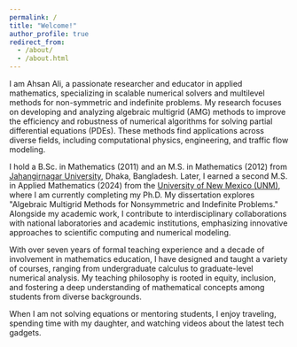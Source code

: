 ```yaml
---
permalink: /
title: "Welcome!"
author_profile: true
redirect_from: 
  - /about/
  - /about.html
---
```


I am Ahsan Ali, a passionate researcher and educator in applied mathematics, specializing in scalable numerical solvers and multilevel methods for non-symmetric and indefinite problems. My research focuses on developing and analyzing algebraic multigrid (AMG) methods to improve the efficiency and robustness of numerical algorithms for solving partial differential equations (PDEs). These methods find applications across diverse fields, including computational physics, engineering, and traffic flow modeling.

I hold a B.Sc. in Mathematics (2011) and an M.S. in Mathematics (2012) from [Jahangirnagar University](https://juniv.edu/), Dhaka, Bangladesh. Later, I earned a second M.S. in Applied Mathematics (2024) from the [University of New Mexico (UNM)](https://www.unm.edu/), where I am currently completing my Ph.D. My dissertation explores "Algebraic Multigrid Methods for Nonsymmetric and Indefinite Problems." Alongside my academic work, I contribute to interdisciplinary collaborations with national laboratories and academic institutions, emphasizing innovative approaches to scientific computing and numerical modeling.

With over seven years of formal teaching experience and a decade of involvement in mathematics education, I have designed and taught a variety of courses, ranging from undergraduate calculus to graduate-level numerical analysis. My teaching philosophy is rooted in equity, inclusion, and fostering a deep understanding of mathematical concepts among students from diverse backgrounds.

When I am not solving equations or mentoring students, I enjoy traveling, spending time with my daughter, and watching videos about the latest tech gadgets.